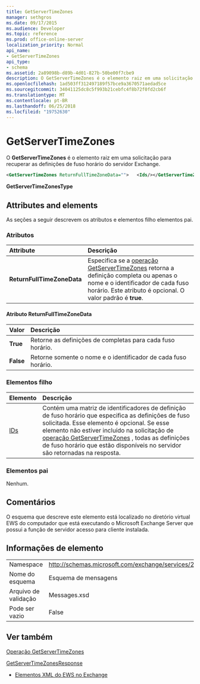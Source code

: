 ```yaml
---
title: GetServerTimeZones
manager: sethgros
ms.date: 09/17/2015
ms.audience: Developer
ms.topic: reference
ms.prod: office-online-server
localization_priority: Normal
api_name:
- GetServerTimeZones
api_type:
- schema
ms.assetid: 2a89098b-d89b-4d01-827b-50be00f7cbe9
description: O GetServerTimeZones é o elemento raiz em uma solicitação para recuperar as definições de fuso horário do servidor Exchange.
ms.openlocfilehash: 1ad503ff312497189f57bce9a3670571aedad5ce
ms.sourcegitcommit: 34041125dc8c5f993b21cebfc4f8b72f0fd2cb6f
ms.translationtype: MT
ms.contentlocale: pt-BR
ms.lasthandoff: 06/25/2018
ms.locfileid: "19752630"
---
```

# <a name="getservertimezones"></a>GetServerTimeZones

O **GetServerTimeZones** é o elemento raiz em uma solicitação para recuperar as definições de fuso horário do servidor Exchange. 
  
```xml
<GetServerTimeZones ReturnFullTimeZoneData="">   <Ids/></GetServerTimeZones>
```

 **GetServerTimeZonesType**
## <a name="attributes-and-elements"></a>Attributes and elements

As seções a seguir descrevem os atributos e elementos filho elementos pai.
  
### <a name="attributes"></a>Atributos

|**Attribute**|**Descrição**|
|:-----|:-----|
|**ReturnFullTimeZoneData** <br/> |Especifica se a [operação GetServerTimeZones](getservertimezones-operation.md) retorna a definição completa ou apenas o nome e o identificador de cada fuso horário. Este atributo é opcional. O valor padrão é **true**.  <br/> |
   
#### <a name="returnfulltimezonedata-attribute"></a>Atributo ReturnFullTimeZoneData

|**Valor**|**Descrição**|
|:-----|:-----|
|**True** <br/> |Retorne as definições de completas para cada fuso horário.  <br/> |
|**False** <br/> |Retorne somente o nome e o identificador de cada fuso horário.  <br/> |
   
### <a name="child-elements"></a>Elementos filho

|**Elemento**|**Descrição**|
|:-----|:-----|
|[IDs](ids.md) <br/> |Contém uma matriz de identificadores de definição de fuso horário que especifica as definições de fuso solicitada. Esse elemento é opcional. Se esse elemento não estiver incluído na solicitação de [operação GetServerTimeZones](getservertimezones-operation.md) , todas as definições de fuso horário que estão disponíveis no servidor são retornadas na resposta.  <br/> |
   
### <a name="parent-elements"></a>Elementos pai

Nenhum.
  
## <a name="remarks"></a>Comentários

O esquema que descreve este elemento está localizado no diretório virtual EWS do computador que está executando o Microsoft Exchange Server que possui a função de servidor acesso para cliente instalada.
  
## <a name="element-information"></a>Informações de elemento

|||
|:-----|:-----|
|Namespace  <br/> |http://schemas.microsoft.com/exchange/services/2006/messages  <br/> |
|Nome do esquema  <br/> |Esquema de mensagens  <br/> |
|Arquivo de validação  <br/> |Messages.xsd  <br/> |
|Pode ser vazio  <br/> |False  <br/> |
   
## <a name="see-also"></a>Ver também



[Operação GetServerTimeZones](getservertimezones-operation.md)
  
[GetServerTimeZonesResponse](getservertimezonesresponse.md)


- [Elementos XML do EWS no Exchange](ews-xml-elements-in-exchange.md)

